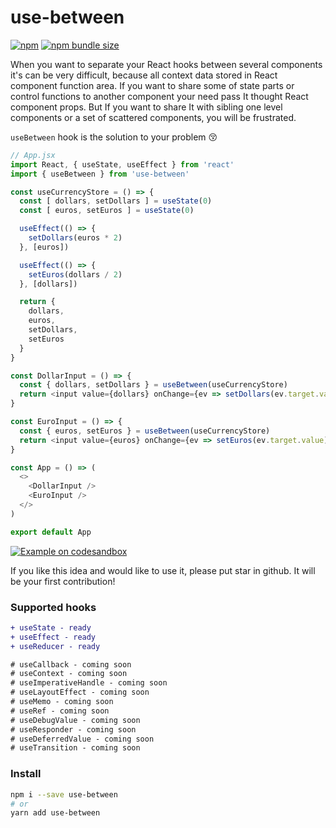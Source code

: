 # use-between

[![npm](https://img.shields.io/npm/v/use-between?style=flat-square)](https://www.npmjs.com/package/use-between) [![npm bundle size](https://img.shields.io/bundlephobia/minzip/use-between?style=flat-square)](https://bundlephobia.com/result?p=use-between)

When you want to separate your React hooks between several components it's can be very difficult, because all context data stored in React component function area.
If you want to share some of state parts or control functions to another component your need pass It thought React component props. But If you want to share It with sibling one level components or a set of scattered components, you will be frustrated.

`useBetween` hook is the solution to your problem :kissing_closed_eyes:

```javascript
// App.jsx
import React, { useState, useEffect } from 'react'
import { useBetween } from 'use-between'

const useCurrencyStore = () => {
  const [ dollars, setDollars ] = useState(0)
  const [ euros, setEuros ] = useState(0)

  useEffect(() => {
    setDollars(euros * 2)
  }, [euros])

  useEffect(() => {
    setEuros(dollars / 2)
  }, [dollars])

  return {
    dollars,
    euros,
    setDollars,
    setEuros
  }
}

const DollarInput = () => {
  const { dollars, setDollars } = useBetween(useCurrencyStore)
  return <input value={dollars} onChange={ev => setDollars(ev.target.value)} />
}

const EuroInput = () => {
  const { euros, setEuros } = useBetween(useCurrencyStore)
  return <input value={euros} onChange={ev => setEuros(ev.target.value)} />
}

const App = () => (
  <>
    <DollarInput />
    <EuroInput />
  </>
)

export default App
```
[![Example on codesandbox](https://codesandbox.io/static/img/play-codesandbox.svg)](https://codesandbox.io/s/flamboyant-knuth-7qxhj?fontsize=14&hidenavigation=1&theme=dark)

If you like this idea and would like to use it, please put star in github. It will be your first contribution!

### Supported hooks

```diff
+ useState - ready
+ useEffect - ready
+ useReducer - ready

# useCallback - coming soon
# useContext - coming soon
# useImperativeHandle - coming soon
# useLayoutEffect - coming soon
# useMemo - coming soon
# useRef - coming soon
# useDebugValue - coming soon
# useResponder - coming soon
# useDeferredValue - coming soon
# useTransition - coming soon
```

### Install

```sh
npm i --save use-between
# or
yarn add use-between
```
